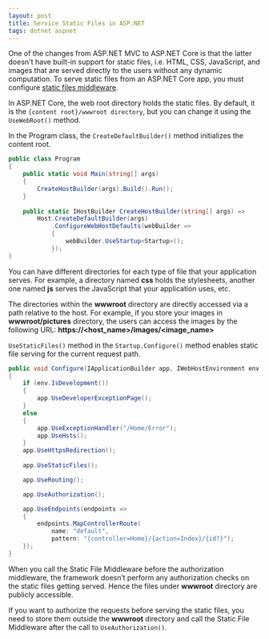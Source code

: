 ```yaml
---
layout: post
title: Service Static Files in ASP.NET
tags: dotnet aspnet
---
```


One of the changes from ASP.NET MVC to  ASP.NET Core is that the latter doesn't have built-in support for static files, i.e. HTML, CSS, JavaScript, and images that are served directly to the users without any dynamic computation. To serve static files from an ASP.NET Core app, you must configure [static files middleware](https://docs.microsoft.com/en-us/aspnet/core/fundamentals/static-files).

In ASP.NET Core, the web root directory holds the static files. By default, it is the `{content root}/wwwroot directory`, but you can change it using the `UseWebRoot()` method. 

In the Program class, the `CreateDefaultBuilder()` method initializes the content root. 

```csharp
public class Program
{
    public static void Main(string[] args)
    {
        CreateHostBuilder(args).Build().Run();
    }
 
    public static IHostBuilder CreateHostBuilder(string[] args) =>
        Host.CreateDefaultBuilder(args)
            .ConfigureWebHostDefaults(webBuilder =>
            {
                webBuilder.UseStartup<Startup>();
            });
}
```

You can have different directories for each type of file that your application serves. For example, a directory named **css** holds the stylesheets, another one named **js** serves the JavaScript that your application uses, etc. 

The directories within the **wwwroot** directory are directly accessed via a path relative to the host. For example, if you store your images in **wwwroot/pictures** directory, the users can access the images by the following URL: **https://<host_name>/images/<image_name>**

`UseStaticFiles()` method in the `Startup.Configure()` method enables static file serving for the current request path. 

```csharp
public void Configure(IApplicationBuilder app, IWebHostEnvironment env)
{
    if (env.IsDevelopment())
    {
        app.UseDeveloperExceptionPage();
    }
    else
    {
        app.UseExceptionHandler("/Home/Error");
        app.UseHsts();
    }
    app.UseHttpsRedirection();
    
    app.UseStaticFiles();

    app.UseRouting();

    app.UseAuthorization();

    app.UseEndpoints(endpoints =>
    {
        endpoints.MapControllerRoute(
            name: "default",
            pattern: "{controller=Home}/{action=Index}/{id?}");
    });
}
```

When you call the Static File Middleware before the authorization middleware, the framework doesn’t perform any authorization checks on the static files getting served. Hence the files under **wwwroot** directory are publicly accessible. 

If you want to authorize the requests before serving the static files, you need to store them outside the **wwwroot** directory and call the Static File Middleware after the call to `UseAuthorization()`.


